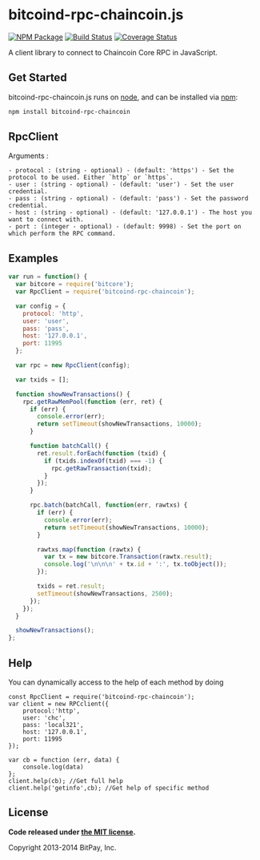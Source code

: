 bitcoind-rpc-chaincoin.js
===============

[![NPM Package](https://img.shields.io/npm/v/bitcoind-rpc-chaincoin.svg?style=flat-square)](https://www.npmjs.org/package/bitcoind-rpc-chaincoin)
[![Build Status](https://img.shields.io/travis/chaincoinunlimited/bitcoind-rpc-chaincoin.svg?branch=master&style=flat-square)](https://travis-ci.org/chaincoinunlimited/bitcoind-rpc-chaincoin)
[![Coverage Status](https://img.shields.io/coveralls/chaincoinunlimited/bitcoind-rpc-chaincoin.svg?style=flat-square)](https://coveralls.io/r/chaincoinunlimited/bitcoind-rpc-chaincoin?branch=master)

A client library to connect to Chaincoin Core RPC in JavaScript.

## Get Started

bitcoind-rpc-chaincoin.js runs on [node](http://nodejs.org/), and can be installed via [npm](https://npmjs.org/):

```bash
npm install bitcoind-rpc-chaincoin
```

## RpcClient

Arguments : 

	- protocol : (string - optional) - (default: 'https') - Set the protocol to be used. Either `http` or `https`.
	- user : (string - optional) - (default: 'user') - Set the user credential.
	- pass : (string - optional) - (default: 'pass') - Set the password credential.
	- host : (string - optional) - (default: '127.0.0.1') - The host you want to connect with.
	- port : (integer - optional) - (default: 9998) - Set the port on which perform the RPC command.
	
## Examples

```javascript
var run = function() {
  var bitcore = require('bitcore');
  var RpcClient = require('bitcoind-rpc-chaincoin');

  var config = {
    protocol: 'http',
    user: 'user',
    pass: 'pass',
    host: '127.0.0.1',
    port: 11995
  };

  var rpc = new RpcClient(config);

  var txids = [];

  function showNewTransactions() {
    rpc.getRawMemPool(function (err, ret) {
      if (err) {
        console.error(err);
        return setTimeout(showNewTransactions, 10000);
      }

      function batchCall() {
        ret.result.forEach(function (txid) {
          if (txids.indexOf(txid) === -1) {
            rpc.getRawTransaction(txid);
          }
        });
      }

      rpc.batch(batchCall, function(err, rawtxs) {
        if (err) {
          console.error(err);
          return setTimeout(showNewTransactions, 10000);
        }

        rawtxs.map(function (rawtx) {
          var tx = new bitcore.Transaction(rawtx.result);
          console.log('\n\n\n' + tx.id + ':', tx.toObject());
        });

        txids = ret.result;
        setTimeout(showNewTransactions, 2500);
      });
    });
  }

  showNewTransactions();
};
```

## Help 

You can dynamically access to the help of each method by doing
```
const RpcClient = require('bitcoind-rpc-chaincoin');
var client = new RPCclient({
    protocol:'http',
    user: 'chc',
    pass: 'local321', 
    host: '127.0.0.1', 
    port: 11995
});

var cb = function (err, data) {
    console.log(data)
};
client.help(cb); //Get full help
client.help('getinfo',cb); //Get help of specific method
```
## License

**Code released under [the MIT license](https://github.com/bitpay/bitcore/blob/master/LICENSE).**

Copyright 2013-2014 BitPay, Inc.
